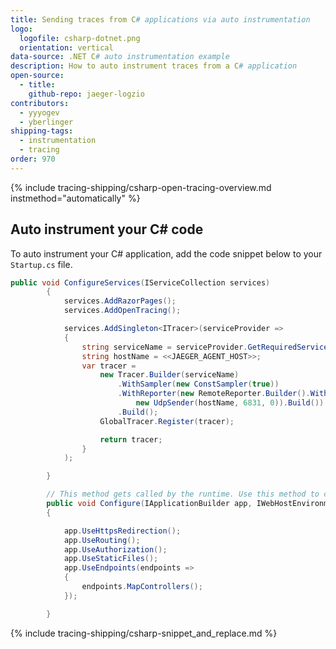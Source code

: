 ```yaml
---
title: Sending traces from C# applications via auto instrumentation 
logo:
  logofile: csharp-dotnet.png
  orientation: vertical
data-source: .NET C# auto instrumentation example
description: How to auto instrument traces from a C# application
open-source:
  - title: 
    github-repo: jaeger-logzio
contributors:
  - yyyogev
  - yberlinger
shipping-tags:
  - instrumentation
  - tracing
order: 970
---
```



{% include tracing-shipping/csharp-open-tracing-overview.md instmethod="automatically" %}


## Auto instrument your C\# code

To auto instrument your C# application, add the code snippet below to your `Startup.cs` file. 

```csharp
public void ConfigureServices(IServiceCollection services)
        {
            services.AddRazorPages();
            services.AddOpenTracing();

            services.AddSingleton<ITracer>(serviceProvider =>
            {
                string serviceName = serviceProvider.GetRequiredService<IWebHostEnvironment>().ApplicationName;
                string hostName = <<JAEGER_AGENT_HOST>>;
                var tracer =
                    new Tracer.Builder(serviceName)
                        .WithSampler(new ConstSampler(true))
                        .WithReporter(new RemoteReporter.Builder().WithSender(
                            new UdpSender(hostName, 6831, 0)).Build())
                        .Build();
                    GlobalTracer.Register(tracer);

                    return tracer;
                }
            );

        }

        // This method gets called by the runtime. Use this method to configure the HTTP request pipeline.
        public void Configure(IApplicationBuilder app, IWebHostEnvironment env)
        {

            app.UseHttpsRedirection();
            app.UseRouting();
            app.UseAuthorization();
            app.UseStaticFiles();
            app.UseEndpoints(endpoints =>
            {
                endpoints.MapControllers();
            });

        }
```
{% include tracing-shipping/csharp-snippet_and_replace.md %}
